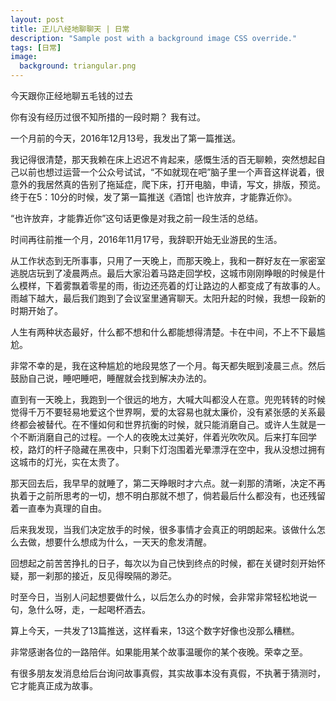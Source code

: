 ```yaml
---
layout: post
title: 正儿八经地聊聊天 | 日常
description: "Sample post with a background image CSS override."
tags: [日常]
image: 
  background: triangular.png
---
```


今天跟你正经地聊五毛钱的过去

你有没有经历过很不知所措的一段时期？
我有过。
 
一个月前的今天，2016年12月13号，我发出了第一篇推送。
 
我记得很清楚，那天我赖在床上迟迟不肯起来，感慨生活的百无聊赖，突然想起自己以前也想过运营一个公众号试试，“不如就现在吧”脑子里一个声音这样说着，很意外的我居然真的告别了拖延症，爬下床，打开电脑，申请，写文，排版，预览。终于在5：10分的时候，发了第一篇推送《酒馆| 也许放弃，才能靠近你》。
 
“也许放弃，才能靠近你”这句话更像是对我之前一段生活的总结。
 
时间再往前推一个月，2016年11月17号，我辞职开始无业游民的生活。

从工作状态到无所事事，只用了一天晚上，而那天晚上，我和一群好友在一家密室逃脱店玩到了凌晨两点。最后大家沿着马路走回学校，这城市刚刚睁眼的时候是什么模样，下着雾飘着零星的雨，街边还亮着的灯让路边的人都变成了有故事的人。雨越下越大，最后我们跑到了会议室里通宵聊天。太阳升起的时候，我想一段新的时期开始了。
 
人生有两种状态最好，什么都不想和什么都能想得清楚。卡在中间，不上不下最尴尬。

非常不幸的是，我在这种尴尬的地段晃悠了一个月。每天都失眠到凌晨三点。然后鼓励自己说，睡吧睡吧，睡醒就会找到解决办法的。
 
直到有一天晚上，我跑到一个很远的地方，大喊大叫都没人在意。兜兜转转的时候觉得千万不要轻易地爱这个世界啊，爱的太容易也就太廉价，没有紧张感的关系最终都会被替代。在不懂如何和世界抗衡的时候，就只能消磨自己。或许人生就是一个不断消磨自己的过程。一个人的夜晚太过美好，伴着光吹吹风。后来打车回学校，路灯的杆子隐藏在黑夜中，只剩下灯泡围着光晕漂浮在空中，我从没想过拥有这城市的灯光，实在太贵了。
 
那天回去后，我早早的就睡了，第二天睁眼时才六点。就一刹那的清晰，决定不再执着于之前所思考的一切，想不明白那就不想了，倘若最后什么都没有，也还残留着一直奉为真理的自由。
 
后来我发现，当我们决定放手的时候，很多事情才会真正的明朗起来。该做什么怎么去做，想要什么想成为什么，一天天的愈发清醒。
 
回想起之前苦苦挣扎的日子，每次以为自己快到终点的时候，都在关键时刻开始怀疑，那一刹那的接近，反见得暌隔的渺茫。
 
时至今日，当别人问起想要做什么，以后怎么办的时候，会非常非常轻松地说一句，急什么呀，走，一起喝杯酒去。
 
算上今天，一共发了13篇推送，这样看来，13这个数字好像也没那么糟糕。
 
非常感谢各位的一路陪伴。如果能用某个故事温暖你的某个夜晚。荣幸之至。

有很多朋友发消息给后台询问故事真假，其实故事本没有真假，不执著于猜测时，它才能真正成为故事。
